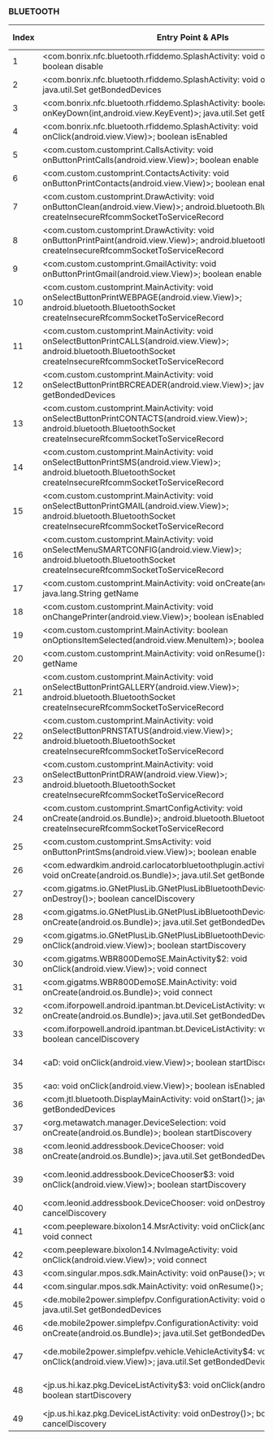 ### BLUETOOTH
| Index | Entry Point & APIs | Screen shot | Resource id | Label |
| ------------- | ------------- | ------------- |-------------|-------------|
| 1 | <com.bonrix.nfc.bluetooth.rfiddemo.SplashActivity: void onDestroy()>; boolean disable | ![](D:\COSMOS\output\py\Play_win8\Libraries_Demo\com.bonrix.rfiddemo\com.bonrix.nfc.bluetooth.rfiddemo.SplashActivity.png) |  | T |
| 2 | <com.bonrix.nfc.bluetooth.rfiddemo.SplashActivity: void onResume()>; java.util.Set getBondedDevices | ![](D:\COSMOS\output\py\Play_win8\Libraries_Demo\com.bonrix.rfiddemo\com.bonrix.nfc.bluetooth.rfiddemo.SplashActivity.png) |  |T  |
| 3 | <com.bonrix.nfc.bluetooth.rfiddemo.SplashActivity: boolean onKeyDown(int,android.view.KeyEvent)>; java.util.Set getBondedDevices | ![](D:\COSMOS\output\py\Play_win8\Libraries_Demo\com.bonrix.rfiddemo\com.bonrix.nfc.bluetooth.rfiddemo.SplashActivity.png) |  | T |
| 4 | <com.bonrix.nfc.bluetooth.rfiddemo.SplashActivity: void onClick(android.view.View)>; boolean isEnabled | ![](D:\COSMOS\output\py\Play_win8\Libraries_Demo\com.bonrix.rfiddemo\com.bonrix.nfc.bluetooth.rfiddemo.SplashActivity.png) |  | T |
| 5 | <com.custom.customprint.CallsActivity: void onButtonPrintCalls(android.view.View)>; boolean enable | ![](D:\COSMOS\output\py\Play_win8\Libraries_Demo\com.custom.customprint\com.custom.customprint.CallsActivity.png) |  | D |
| 6 | <com.custom.customprint.ContactsActivity: void onButtonPrintContacts(android.view.View)>; boolean enable | ![](D:\COSMOS\output\py\Play_win8\Libraries_Demo\com.custom.customprint\com.custom.customprint.ContactsActivity.png) |  | D |
| 7 | <com.custom.customprint.DrawActivity: void onButtonClean(android.view.View)>; android.bluetooth.BluetoothSocket createInsecureRfcommSocketToServiceRecord | ![](D:\COSMOS\output\py\Play_win8\Libraries_Demo\com.custom.customprint\com.custom.customprint.DrawActivity.png) |  | D |
| 8 | <com.custom.customprint.DrawActivity: void onButtonPrintPaint(android.view.View)>; android.bluetooth.BluetoothSocket createInsecureRfcommSocketToServiceRecord | ![](D:\COSMOS\output\py\Play_win8\Libraries_Demo\com.custom.customprint\com.custom.customprint.DrawActivity.png) |  | D|
| 9 | <com.custom.customprint.GmailActivity: void onButtonPrintGmail(android.view.View)>; boolean enable | ![](D:\COSMOS\output\py\Play_win8\Libraries_Demo\com.custom.customprint\com.custom.customprint.GmailActivity.png) |  | D |
| 10 | <com.custom.customprint.MainActivity: void onSelectButtonPrintWEBPAGE(android.view.View)>; android.bluetooth.BluetoothSocket createInsecureRfcommSocketToServiceRecord | ![](D:\COSMOS\output\py\Play_win8\Libraries_Demo\com.custom.customprint\com.custom.customprint.MainActivity.png) |  | D |
| 11 | <com.custom.customprint.MainActivity: void onSelectButtonPrintCALLS(android.view.View)>; android.bluetooth.BluetoothSocket createInsecureRfcommSocketToServiceRecord | ![](D:\COSMOS\output\py\Play_win8\Libraries_Demo\com.custom.customprint\com.custom.customprint.MainActivity.png) |  | D |
| 12 | <com.custom.customprint.MainActivity: void onSelectButtonPrintBRCREADER(android.view.View)>; java.util.Set getBondedDevices | ![](D:\COSMOS\output\py\Play_win8\Libraries_Demo\com.custom.customprint\com.custom.customprint.MainActivity.png) |  | D |
| 13 | <com.custom.customprint.MainActivity: void onSelectButtonPrintCONTACTS(android.view.View)>; android.bluetooth.BluetoothSocket createInsecureRfcommSocketToServiceRecord | ![](D:\COSMOS\output\py\Play_win8\Libraries_Demo\com.custom.customprint\com.custom.customprint.MainActivity.png) |  | D |
| 14 | <com.custom.customprint.MainActivity: void onSelectButtonPrintSMS(android.view.View)>; android.bluetooth.BluetoothSocket createInsecureRfcommSocketToServiceRecord | ![](D:\COSMOS\output\py\Play_win8\Libraries_Demo\com.custom.customprint\com.custom.customprint.MainActivity.png) |  | D |
| 15 | <com.custom.customprint.MainActivity: void onSelectButtonPrintGMAIL(android.view.View)>; android.bluetooth.BluetoothSocket createInsecureRfcommSocketToServiceRecord | ![](D:\COSMOS\output\py\Play_win8\Libraries_Demo\com.custom.customprint\com.custom.customprint.MainActivity.png) |  | D |
| 16 | <com.custom.customprint.MainActivity: void onSelectMenuSMARTCONFIG(android.view.View)>; android.bluetooth.BluetoothSocket createInsecureRfcommSocketToServiceRecord | ![](D:\COSMOS\output\py\Play_win8\Libraries_Demo\com.custom.customprint\com.custom.customprint.MainActivity.png) |  | D |
| 17 | <com.custom.customprint.MainActivity: void onCreate(android.os.Bundle)>; java.lang.String getName | ![](D:\COSMOS\output\py\Play_win8\Libraries_Demo\com.custom.customprint\com.custom.customprint.MainActivity.png) |  | D |
| 18 | <com.custom.customprint.MainActivity: void onChangePrinter(android.view.View)>; boolean isEnabled | ![](D:\COSMOS\output\py\Play_win8\Libraries_Demo\com.custom.customprint\com.custom.customprint.MainActivity.png) |  | D |
| 19 | <com.custom.customprint.MainActivity: boolean onOptionsItemSelected(android.view.MenuItem)>; boolean isEnabled | ![](D:\COSMOS\output\py\Play_win8\Libraries_Demo\com.custom.customprint\com.custom.customprint.MainActivity.png) |  | D |
| 20 | <com.custom.customprint.MainActivity: void onResume()>; java.lang.String getName | ![](D:\COSMOS\output\py\Play_win8\Libraries_Demo\com.custom.customprint\com.custom.customprint.MainActivity.png) |  | D |
| 21 | <com.custom.customprint.MainActivity: void onSelectButtonPrintGALLERY(android.view.View)>; android.bluetooth.BluetoothSocket createInsecureRfcommSocketToServiceRecord | ![](D:\COSMOS\output\py\Play_win8\Libraries_Demo\com.custom.customprint\com.custom.customprint.MainActivity.png) |  | D |
| 22 | <com.custom.customprint.MainActivity: void onSelectButtonPRNSTATUS(android.view.View)>; android.bluetooth.BluetoothSocket createInsecureRfcommSocketToServiceRecord | ![](D:\COSMOS\output\py\Play_win8\Libraries_Demo\com.custom.customprint\com.custom.customprint.MainActivity.png) |  | D |
| 23 | <com.custom.customprint.MainActivity: void onSelectButtonPrintDRAW(android.view.View)>; android.bluetooth.BluetoothSocket createInsecureRfcommSocketToServiceRecord | ![](D:\COSMOS\output\py\Play_win8\Libraries_Demo\com.custom.customprint\com.custom.customprint.MainActivity.png) |  | D |
| 24 | <com.custom.customprint.SmartConfigActivity: void onCreate(android.os.Bundle)>; android.bluetooth.BluetoothSocket createInsecureRfcommSocketToServiceRecord | ![](D:\COSMOS\output\py\Play_win8\Libraries_Demo\com.custom.customprint\com.custom.customprint.SmartConfigActivity.png) |  | D |
| 25 | <com.custom.customprint.SmsActivity: void onButtonPrintSms(android.view.View)>; boolean enable | ![](D:\COSMOS\output\py\Play_win8\Libraries_Demo\com.custom.customprint\com.custom.customprint.SmsActivity.png) |  | D |
| 26 | <com.edwardkim.android.carlocatorbluetoothplugin.activities.EditPreferences: void onCreate(android.os.Bundle)>; java.util.Set getBondedDevices | ![](D:\COSMOS\output\py\Play_win8\Libraries_Demo\com.edwardkim.android.carlocatorbluetoothplugin\com.edwardkim.android.carlocatorbluetoothplugin.activities.EditPreferences.png) |  | T |
| 27 | <com.gigatms.io.GNetPlusLib.GNetPlusLibBluetoothDeviceList: void onDestroy()>; boolean cancelDiscovery | ![](D:\COSMOS\output\py\Play_win8\Libraries_Demo\com.gigatms.WBR800DemoSE\com.gigatms.io.GNetPlusLib.GNetPlusLibBluetoothDeviceList.png) |  | T |
| 28 | <com.gigatms.io.GNetPlusLib.GNetPlusLibBluetoothDeviceList: void onCreate(android.os.Bundle)>; java.util.Set getBondedDevices | ![](D:\COSMOS\output\py\Play_win8\Libraries_Demo\com.gigatms.WBR800DemoSE\com.gigatms.io.GNetPlusLib.GNetPlusLibBluetoothDeviceList.png) |  | T |
| 29 | <com.gigatms.io.GNetPlusLib.GNetPlusLibBluetoothDeviceList$3: void onClick(android.view.View)>; boolean startDiscovery | ![](D:\COSMOS\output\py\Play_win8\Libraries_Demo\com.gigatms.WBR800DemoSE\com.gigatms.io.GNetPlusLib.GNetPlusLibBluetoothDeviceList.png) |  | T |
| 30 | <com.gigatms.WBR800DemoSE.MainActivity$2: void onClick(android.view.View)>; void connect | ![](D:\COSMOS\output\py\Play_win8\Libraries_Demo\com.gigatms.WBR800DemoSE\com.gigatms.WBR800DemoSE.MainActivity.png) |  | T |
| 31 | <com.gigatms.WBR800DemoSE.MainActivity: void onCreate(android.os.Bundle)>; void connect | ![](D:\COSMOS\output\py\Play_win8\Libraries_Demo\com.gigatms.WBR800DemoSE\com.gigatms.WBR800DemoSE.MainActivity.png) |  | T |
| 32 | <com.iforpowell.android.ipantman.bt.DeviceListActivity: void onCreate(android.os.Bundle)>; java.util.Set getBondedDevices | ![](D:\COSMOS\output\py\Play_win8\Libraries_Demo\com.iforpowell.android.ipantman\com.iforpowell.android.ipantman.bt.DeviceListActivity.png) |  | T |
| 33 | <com.iforpowell.android.ipantman.bt.DeviceListActivity: void onDestroy()>; boolean cancelDiscovery | ![](D:\COSMOS\output\py\Play_win8\Libraries_Demo\com.iforpowell.android.ipantman\com.iforpowell.android.ipantman.bt.DeviceListActivity.png) |  | T |
| 34 | <aD: void onClick(android.view.View)>; boolean startDiscovery | ![](D:\COSMOS\output\py\Play_win8\Libraries_Demo\com.iforpowell.android.ipantman\com.iforpowell.android.ipantman.bt.DeviceListActivity.png) | {'2131361796': <sensitive_component.SensitiveComponent.SensitiveView object at 0x0000027283E8B438>} | T |
| 35 | <ao: void onClick(android.view.View)>; boolean isEnabled | ![](D:\COSMOS\output\py\Play_win8\Libraries_Demo\com.iforpowell.android.ipantman\com.iforpowell.android.ipantman.IpAntManActivity.png) |  | |
| 36 | <com.jtl.bluetooth.DisplayMainActivity: void onStart()>; java.util.Set getBondedDevices | ![](D:\COSMOS\output\py\Play_win8\Libraries_Demo\com.jtl.bluetooth\com.jtl.bluetooth.DisplayMainActivity.png) |  | T |
| 37 | <org.metawatch.manager.DeviceSelection: void onCreate(android.os.Bundle)>; boolean startDiscovery | ![](D:\COSMOS\output\py\Play_win8\Libraries_Demo\com.kupriyanov.metawatch\org.metawatch.manager.DeviceSelection.png) |  | T |
| 38 | <com.leonid.addressbook.DeviceChooser: void onCreate(android.os.Bundle)>; java.util.Set getBondedDevices | ![](D:\COSMOS\output\py\Play_win8\Libraries_Demo\com.leonid.addressbook\com.leonid.addressbook.DeviceChooser.png) |  | T |
| 39 | <com.leonid.addressbook.DeviceChooser$3: void onClick(android.view.View)>; boolean startDiscovery | ![](D:\COSMOS\output\py\Play_win8\Libraries_Demo\com.leonid.addressbook\com.leonid.addressbook.DeviceChooser.png) | {'2131165193': <sensitive_component.SensitiveComponent.SensitiveView object at 0x0000027283EA0D68>} | T |
| 40 | <com.leonid.addressbook.DeviceChooser: void onDestroy()>; boolean cancelDiscovery | ![](D:\COSMOS\output\py\Play_win8\Libraries_Demo\com.leonid.addressbook\com.leonid.addressbook.DeviceChooser.png) |  | T |
| 41 | <com.peepleware.bixolon14.MsrActivity: void onClick(android.view.View)>; void connect | ![](D:\COSMOS\output\py\Play_win8\Libraries_Demo\com.peepleware.bixolon14\com.peepleware.bixolon14.MsrActivity.png) |  | D |
| 42 | <com.peepleware.bixolon14.NvImageActivity: void onClick(android.view.View)>; void connect | ![](D:\COSMOS\output\py\Play_win8\Libraries_Demo\com.peepleware.bixolon14\com.peepleware.bixolon14.NvImageActivity.png) |  | D |
| 43 | <com.singular.mpos.sdk.MainActivity: void onPause()>; void connect | ![](D:\COSMOS\output\py\Play_win8\Libraries_Demo\com.singular.mpos.sdk\com.singular.mpos.sdk.MainActivity.png) |  | T |
| 44 | <com.singular.mpos.sdk.MainActivity: void onResume()>; void connect | ![](D:\COSMOS\output\py\Play_win8\Libraries_Demo\com.singular.mpos.sdk\com.singular.mpos.sdk.MainActivity.png) |  | T |
| 45 | <de.mobile2power.simplefpv.ConfigurationActivity: void onStop()>; java.util.Set getBondedDevices | ![](D:\COSMOS\output\py\Play_win8\Libraries_Demo\de.mobile2power.simplefpv\de.mobile2power.simplefpv.ConfigurationActivity.png) |  | T |
| 46 | <de.mobile2power.simplefpv.ConfigurationActivity: void onCreate(android.os.Bundle)>; java.util.Set getBondedDevices | ![](D:\COSMOS\output\py\Play_win8\Libraries_Demo\de.mobile2power.simplefpv\de.mobile2power.simplefpv.ConfigurationActivity.png) |  | T |
| 47 | <de.mobile2power.simplefpv.vehicle.VehicleActivity$4: void onClick(android.view.View)>; java.util.Set getBondedDevices | ![](D:\COSMOS\output\py\Play_win8\Libraries_Demo\de.mobile2power.simplefpv\de.mobile2power.simplefpv.vehicle.VehicleActivity.png) | {'2131165214': <sensitive_component.SensitiveComponent.SensitiveView object at 0x0000027283DF84A8>} | T |
| 48 | <jp.us.hi.kaz.pkg.DeviceListActivity$3: void onClick(android.view.View)>; boolean startDiscovery | ![](D:\COSMOS\output\py\Play_win8\Libraries_Demo\jp.us.hi.kaz.pkg\jp.us.hi.kaz.pkg.DeviceListActivity.png) | {'2131230727': <sensitive_component.SensitiveComponent.SensitiveView object at 0x0000027283D94400>} | T |
| 49 | <jp.us.hi.kaz.pkg.DeviceListActivity: void onDestroy()>; boolean cancelDiscovery | ![](D:\COSMOS\output\py\Play_win8\Libraries_Demo\jp.us.hi.kaz.pkg\jp.us.hi.kaz.pkg.DeviceListActivity.png) |  | T |

